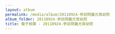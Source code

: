 ```yaml
---
layout: album
permalink: /media/album/20110924-參訪問義光育幼院
album_folder: 20110924-參訪問義光育幼院
title: 電子相簿 - 20110924-參訪問義光育幼院
---
```

